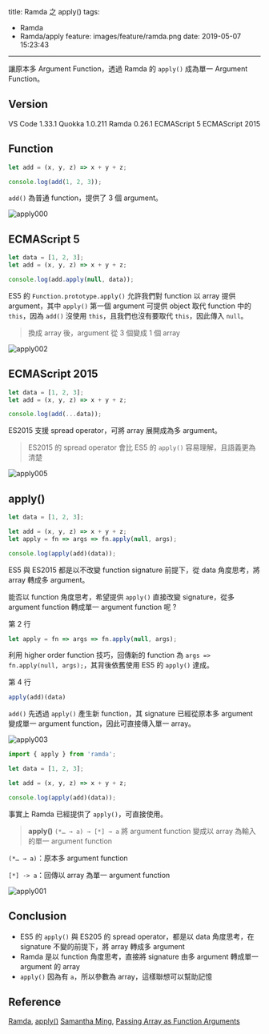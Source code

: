 title: Ramda 之 apply()
tags:
  - Ramda
  - Ramda/apply
feature: images/feature/ramda.png
date: 2019-05-07 15:23:43
---
讓原本多 Argument Function，透過 Ramda 的 `apply()` 成為單一 Argument Function。

<!-- more -->

## Version

VS Code 1.33.1
Quokka 1.0.211
Ramda 0.26.1
ECMAScript 5
ECMAScript 2015

## Function

```javascript
let add = (x, y, z) => x + y + z;

console.log(add(1, 2, 3));
```

`add()` 為普通 function，提供了 3 個 argument。

![apply000](/images/ramda/apply/apply000.png)

## ECMAScript 5

```javascript
let data = [1, 2, 3];
let add = (x, y, z) => x + y + z;

console.log(add.apply(null, data));
```

ES5 的 `Function.prototype.apply()` 允許我們對 function 以 array 提供 argument，其中 `apply()` 第一個 argument 可提供 object 取代 function 中的 `this`，因為 `add()` 沒使用 `this`，且我們也沒有要取代 `this`，因此傳入 `null`。

> 換成 array 後，argument 從 3 個變成 1 個 array

![apply002](/images/ramda/apply/apply002.png)

## ECMAScript 2015

```javascript
let data = [1, 2, 3];
let add = (x, y, z) => x + y + z;

console.log(add(...data));
```

ES2015 支援 spread operator，可將 array 展開成為多 argument。

> ES2015 的 spread operator 會比 ES5 的 `apply()` 容易理解，且語義更為清楚

![apply005](/images/ramda/apply/apply005.png)

## apply()

```javascript
let data = [1, 2, 3];

let add = (x, y, z) => x + y + z;
let apply = fn => args => fn.apply(null, args);

console.log(apply(add)(data));
```

ES5 與 ES2015 都是以不改變 function signature 前提下，從 data 角度思考，將 array 轉成多 argument。

能否以 function 角度思考，希望提供 `apply()` 直接改變 signature，從多 argument function 轉成單一 argument function 呢 ?

第 2 行

```javascript
let apply = fn => args => fn.apply(null, args);
```

利用 higher order function 技巧，回傳新的 function 為 `args => fn.apply(null, args);`，其背後依舊使用 ES5 的 `apply()` 達成。

第 4 行

```javascript
apply(add)(data)
```

`add()` 先透過 `apply()` 產生新 function，其 signature 已經從原本多 argument 變成單一 argument function，因此可直接傳入單一 array。

![apply003](/images/ramda/apply/apply003.png)

```javascript
import { apply } from 'ramda';

let data = [1, 2, 3];

let add = (x, y, z) => x + y + z;

console.log(apply(add)(data));
```

事實上 Ramda 已經提供了 `apply()`，可直接使用。

> **apply()**
> `(*… → a) → [*] → a`
> 將 argument function 變成以 array 為輸入的單一 argument function

`(*… → a)`：原本多 argument function

`[*] -> a`：回傳以 array 為單一 argument function

![apply001](/images/ramda/apply/apply001.png)

## Conclusion

* ES5 的 `apply()`  與 ES205 的 spread operator，都是以 data 角度思考，在 signature 不變的前提下，將 array 轉成多 argument
* Ramda 是以 function 角度思考，直接將 signature 由多 argument 轉成單一 argument 的 array
* `apply()` 因為有 `a`，所以參數為 array，這樣聯想可以幫助記憶

## Reference

[Ramda](https://ramdajs.com), [apply()](https://ramdajs.com/docs/#apply)
[Samantha Ming](https://medium.com/@samanthaming), [Passing Array as Function Arguments](https://medium.com/dailyjs/passing-arrays-as-function-arguments-c1f3644ecb9c)